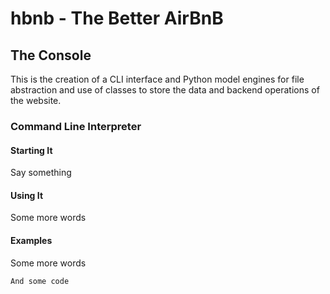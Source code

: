 # hbnb - The Better AirBnB
## The Console
This is the creation of a CLI interface and Python model engines for file abstraction and use of classes to store the data and backend operations of the website.


### Command Line Interpreter
#### Starting It
Say something

#### Using It
Some more words

#### Examples
Some more words

```
And some code
```
